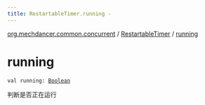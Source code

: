 ```yaml
---
title: RestartableTimer.running - 
---
```


[org.mechdancer.common.concurrent](../index.html) / [RestartableTimer](index.html) / [running](./running.html)

# running

`val running: `[`Boolean`](https://kotlinlang.org/api/latest/jvm/stdlib/kotlin/-boolean/index.html)

判断是否正在运行

